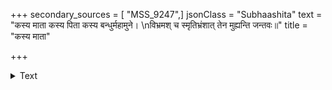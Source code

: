 +++
secondary_sources = [ "MSS_9247",]
jsonClass = "Subhaashita"
text = "कस्य माता कस्य पिता कस्य बन्धुर्महामुने।  \nविभ्रमश् च स्मृतिभ्रंशात् तेन मुह्यन्ति जन्तवः॥"
title = "कस्य माता"

+++

<details><summary>Text</summary>

कस्य माता कस्य पिता कस्य बन्धुर्महामुने।  
विभ्रमश् च स्मृतिभ्रंशात् तेन मुह्यन्ति जन्तवः॥
</details>
